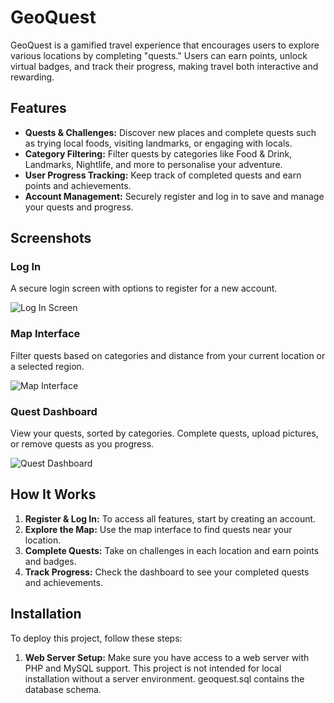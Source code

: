 # GeoQuest

GeoQuest is a gamified travel experience that encourages users to explore various locations by completing "quests." Users can earn points, unlock virtual badges, and track their progress, making travel both interactive and rewarding.

## Features

- **Quests & Challenges:** Discover new places and complete quests such as trying local foods, visiting landmarks, or engaging with locals.
- **Category Filtering:** Filter quests by categories like Food & Drink, Landmarks, Nightlife, and more to personalise your adventure.
- **User Progress Tracking:** Keep track of completed quests and earn points and achievements.
- **Account Management:** Securely register and log in to save and manage your quests and progress.

## Screenshots

### Log In
A secure login screen with options to register for a new account.

![Log In Screen](https://github.com/t3rryhuang/GeoQuest/blob/main/screenshots/log-in.png?raw=true)

### Map Interface
Filter quests based on categories and distance from your current location or a selected region.

![Map Interface](https://github.com/t3rryhuang/GeoQuest/blob/main/screenshots/map.png?raw=true)

### Quest Dashboard
View your quests, sorted by categories. Complete quests, upload pictures, or remove quests as you progress.

![Quest Dashboard](https://github.com/t3rryhuang/GeoQuest/blob/main/screenshots/my-quests.png?raw=true)

## How It Works

1. **Register & Log In:** To access all features, start by creating an account.
2. **Explore the Map:** Use the map interface to find quests near your location.
3. **Complete Quests:** Take on challenges in each location and earn points and badges.
4. **Track Progress:** Check the dashboard to see your completed quests and achievements.

## Installation

To deploy this project, follow these steps:

1. **Web Server Setup:** Make sure you have access to a web server with PHP and MySQL support. This project is not intended for local installation without a server environment. geoquest.sql contains the database schema.
